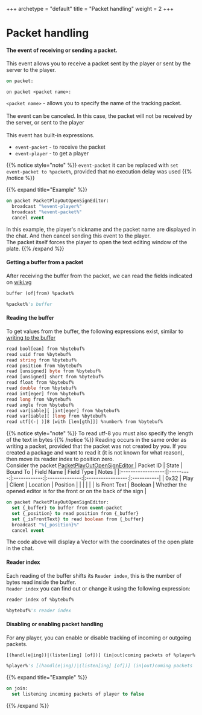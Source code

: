 +++
archetype = "default"
title = "Packet handling"
weight = 2
+++
# Packet handling
#### The event of receiving or sending a packet.
This event allows you to receive a packet sent by the player or sent by the server to the player.
```vb
on packet:
```
```
on packet <packet name>:
```
`<packet name>` - allows you to specify the name of the tracking packet.\
\
The event can be canceled. In this case, the packet will not be received by the server, or sent to the player\
\
This event has built-in expressions.
- `event-packet` - to receive the packet
- `event-player` - to get a player

{{% notice style="note" %}}
`event-packet` it can be replaced with `set event-packet to %packet%`, provided that no execution delay was used 
{{% /notice %}}


{{% expand title="Example" %}}
```vb
on packet PacketPlayOutOpenSignEditor:
  broadcast "%event-player%"
  broadcast "%event-packet%"
  cancel event
```
In this example, the player's nickname and the packet name are displayed in the chat. And then cancel sending this event to the player.\
The packet itself forces the player to open the text editing window of the plate.
{{% /expand %}}

#### Getting a buffer from a packet
After receiving the buffer from the packet, we can read the fields indicated on [wiki.vg <i class="fas fa-link"></i>](https://wiki.vg/Protocol_version_numbers#Release)
```vb
buffer (of|from) %packet%
```
```vb
%packet%'s buffer
```

#### Reading the buffer
To get values from the buffer, the following expressions exist, similar to [writing to the buffer <i class="fas fa-link"></i>](./packet-creation/#filling-the-buffer-with-data)
```vb
read bool[ean] from %bytebuf%
read uuid from %bytebuf%
read string from %bytebuf%
read position from %bytebuf%
read [unsigned] byte from %bytebuf%
read [unsigned] short from %bytebuf%
read float from %bytebuf%
read double from %bytebuf%
read int[eger] from %bytebuf%
read long from %bytebuf%
read angle from %bytebuf%
read var[iable][ ]int[eger] from %bytebuf%
read var[iable][ ]long from %bytebuf%
read utf[(-| )]8 [with [len[gth]]] %number% from %bytebuf%
```
{{% notice style="note" %}}
To read utf-8 you must also specify the length of the text in bytes
{{% /notice %}}
Reading occurs in the same order as writing a packet, provided that the packet was not created by you. If you created a package and want to read it (it is not known for what reason), then move its reader index to position zero.\
Consider the packet [PacketPlayOutOpenSignEditor <i class="fas fa-link"></i>](https://wiki.vg/Protocol#Open_Sign_Editor)
| Packet ID          |   State   |   Bound To   |   Field Name   |     Field Type    | Notes      |
|:------------------:|:---------:|:------------:|:--------------:|:-----------------:|:-----------|
|       0x32         |   Play    |    Client    |    Location    |     Position      |            |
|                    |           |              | Is Front Text  |     Boolean       | Whether the opened editor is for the front or on the back of the sign |

```vb
on packet PacketPlayOutOpenSignEditor:
  set {_buffer} to buffer from event-packet
  set {_position} to read position from {_buffer}
  set {_isFrontText} to read boolean from {_buffer}
  broadcast "%{_position}%"
  cancel event
```

The code above will display a Vector with the coordinates of the open plate in the chat.

#### Reader index 
Each reading of the buffer shifts its `Reader index`, this is the number of bytes read inside the buffer.\
`Reader index` you can find out or change it using the following expression:
```vb
reader index of %bytebuf%
```
```vb
%bytebuf%'s reader index
```

#### Disabling or enabling packet handling
For any player, you can enable or disable tracking of incoming or outgoing packets.
```vb
[(handl(e|ing))|(listen[ing] [of])] (in|out)coming packets of %player%
```
```vb
%player%'s [(handl(e|ing))|(listen[ing] [of])] (in|out)coming packets
```

{{% expand title="Example" %}}
```vb
on join:
  set listening incoming packets of player to false
```
{{% /expand %}}
